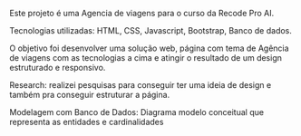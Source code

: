 Este projeto é uma Agencia de viagens para o curso da Recode Pro AI.

Tecnologias utilizadas: HTML, CSS, Javascript, Bootstrap, Banco de dados.

O objetivo foi desenvolver uma solução web, página com tema de Agência de viagens com as tecnologias a cima e atingir o resultado de um design estruturado e responsivo.

Research: realizei pesquisas para conseguir ter uma ideia de design e também pra conseguir estruturar a página.

Modelagem com Banco de Dados:
Diagrama modelo conceitual que representa as entidades e cardinalidades
